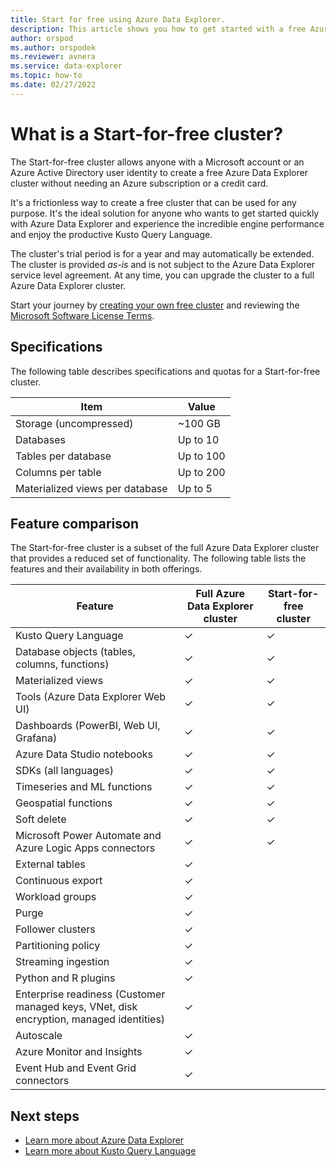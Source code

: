 ```yaml
---
title: Start for free using Azure Data Explorer.
description: This article shows you how to get started with a free Azure Data Explorer cluster.
author: orspod
ms.author: orspodek
ms.reviewer: avnera
ms.service: data-explorer
ms.topic: how-to
ms.date: 02/27/2022
---
```


# What is a Start-for-free cluster?

The Start-for-free cluster allows anyone with a Microsoft account or an Azure Active Directory user identity to create a free Azure Data Explorer cluster without needing an Azure subscription or a credit card.

It's a frictionless way to create a free cluster that can be used for any purpose. It's the ideal solution for anyone who wants to get started quickly with Azure Data Explorer and experience the incredible engine performance and enjoy the productive Kusto Query Language.

The cluster's trial period is for a year and may automatically be extended. The cluster is provided *as-is* and is not subject to the Azure Data Explorer service level agreement. At any time, you can upgrade the cluster to a full Azure Data Explorer cluster.

Start your journey by [creating your own free cluster](https://aka.ms/kustofree) and reviewing the [Microsoft Software License Terms](https://aka.ms/kustofreeeula).

## Specifications

The following table describes specifications and quotas for a Start-for-free cluster.

| Item | Value |
|--|--|
| Storage (uncompressed) | ~100 GB |
| Databases | Up to 10 |
| Tables per database | Up to 100 |
| Columns per table | Up to 200 |
| Materialized views per database | Up to 5 |

## Feature comparison

The Start-for-free cluster is a subset of the full Azure Data Explorer cluster that provides a reduced set of functionality. The following table lists the features and their availability in both offerings.

| Feature | Full Azure Data Explorer cluster | Start-for-free cluster |
|--|--|--|
| Kusto Query Language | &check; | &check; |
| Database objects (tables, columns, functions) | &check; | &check; |
| Materialized views | &check; | &check; |
| Tools (Azure Data Explorer Web UI) | &check; | &check; |
| Dashboards (PowerBI, Web UI, Grafana) | &check; | &check; |
| Azure Data Studio notebooks | &check; | &check; |
| SDKs (all languages) | &check; | &check; |
| Timeseries and ML functions | &check; | &check; |
| Geospatial functions | &check; | &check; |
| Soft delete | &check; | &check; |
| Microsoft Power Automate and Azure Logic Apps connectors | &check; | &check; |
| External tables | &check; | |
| Continuous export | &check; | |
| Workload groups | &check; | |
| Purge | &check; | |
| Follower clusters | &check; | |
| Partitioning policy | &check; | |
| Streaming ingestion | &check; | |
| Python and R plugins | &check; | |
| Enterprise readiness (Customer managed keys, VNet, disk encryption, managed identities) | &check; | |
| Autoscale | &check; | |
| Azure Monitor and Insights | &check; | |
| Event Hub and Event Grid connectors | &check; | |

## Next steps

* [Learn more about Azure Data Explorer](data-explorer-overview.md)
* [Learn more about Kusto Query Language](kusto/query/index.md)

